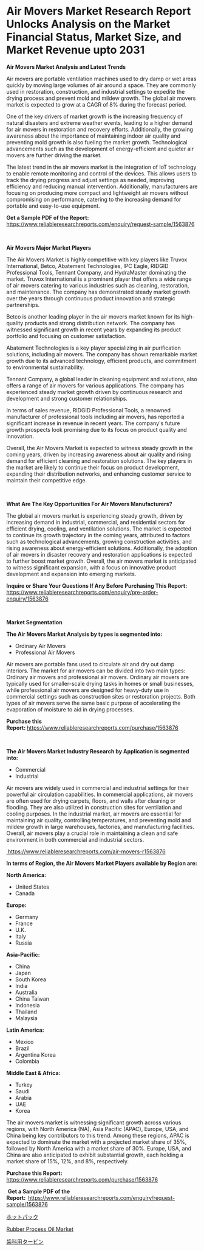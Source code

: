 <p><h1>Air Movers Market Research Report Unlocks Analysis on the Market Financial Status, Market Size, and Market Revenue upto 2031</h1></p><p><strong>Air Movers Market Analysis and Latest Trends</strong></p>
<p><p>Air movers are portable ventilation machines used to dry damp or wet areas quickly by moving large volumes of air around a space. They are commonly used in restoration, construction, and industrial settings to expedite the drying process and prevent mold and mildew growth. The global air movers market is expected to grow at a CAGR of 8% during the forecast period.</p><p>One of the key drivers of market growth is the increasing frequency of natural disasters and extreme weather events, leading to a higher demand for air movers in restoration and recovery efforts. Additionally, the growing awareness about the importance of maintaining indoor air quality and preventing mold growth is also fueling the market growth. Technological advancements such as the development of energy-efficient and quieter air movers are further driving the market.</p><p>The latest trend in the air movers market is the integration of IoT technology to enable remote monitoring and control of the devices. This allows users to track the drying progress and adjust settings as needed, improving efficiency and reducing manual intervention. Additionally, manufacturers are focusing on producing more compact and lightweight air movers without compromising on performance, catering to the increasing demand for portable and easy-to-use equipment.</p></p>
<p><strong>Get a Sample PDF of the Report:&nbsp;</strong> <a href="https://www.reliableresearchreports.com/enquiry/request-sample/1563876">https://www.reliableresearchreports.com/enquiry/request-sample/1563876</a></p>
<p>&nbsp;</p>
<p><strong>Air Movers Major Market Players</strong></p>
<p><p>The Air Movers Market is highly competitive with key players like Truvox International, Betco, Abatement Technologies, IPC Eagle, RIDGID Professional Tools, Tennant Company, and HydraMaster dominating the market. Truvox International is a prominent player that offers a wide range of air movers catering to various industries such as cleaning, restoration, and maintenance. The company has demonstrated steady market growth over the years through continuous product innovation and strategic partnerships.</p><p>Betco is another leading player in the air movers market known for its high-quality products and strong distribution network. The company has witnessed significant growth in recent years by expanding its product portfolio and focusing on customer satisfaction.</p><p>Abatement Technologies is a key player specializing in air purification solutions, including air movers. The company has shown remarkable market growth due to its advanced technology, efficient products, and commitment to environmental sustainability.</p><p>Tennant Company, a global leader in cleaning equipment and solutions, also offers a range of air movers for various applications. The company has experienced steady market growth driven by continuous research and development and strong customer relationships.</p><p>In terms of sales revenue, RIDGID Professional Tools, a renowned manufacturer of professional tools including air movers, has reported a significant increase in revenue in recent years. The company's future growth prospects look promising due to its focus on product quality and innovation.</p><p>Overall, the Air Movers Market is expected to witness steady growth in the coming years, driven by increasing awareness about air quality and rising demand for efficient cleaning and restoration solutions. The key players in the market are likely to continue their focus on product development, expanding their distribution networks, and enhancing customer service to maintain their competitive edge.</p></p>
<p>&nbsp;</p>
<p><strong>What Are The Key Opportunities For Air Movers Manufacturers?</strong></p>
<p><p>The global air movers market is experiencing steady growth, driven by increasing demand in industrial, commercial, and residential sectors for efficient drying, cooling, and ventilation solutions. The market is expected to continue its growth trajectory in the coming years, attributed to factors such as technological advancements, growing construction activities, and rising awareness about energy-efficient solutions. Additionally, the adoption of air movers in disaster recovery and restoration applications is expected to further boost market growth. Overall, the air movers market is anticipated to witness significant expansion, with a focus on innovative product development and expansion into emerging markets.</p></p>
<p><strong>Inquire or Share Your Questions If Any Before Purchasing This Report:</strong> <a href="https://www.reliableresearchreports.com/enquiry/pre-order-enquiry/1563876">https://www.reliableresearchreports.com/enquiry/pre-order-enquiry/1563876</a></p>
<p>&nbsp;</p>
<p><strong>Market Segmentation</strong></p>
<p><strong>The Air Movers Market Analysis by types is segmented into:</strong></p>
<p><ul><li>Ordinary Air Movers</li><li>Professional Air Movers</li></ul></p>
<p><p>Air movers are portable fans used to circulate air and dry out damp interiors. The market for air movers can be divided into two main types: Ordinary air movers and professional air movers. Ordinary air movers are typically used for smaller-scale drying tasks in homes or small businesses, while professional air movers are designed for heavy-duty use in commercial settings such as construction sites or restoration projects. Both types of air movers serve the same basic purpose of accelerating the evaporation of moisture to aid in drying processes.</p></p>
<p><strong>Purchase this Report:&nbsp;</strong><a href="https://www.reliableresearchreports.com/purchase/1563876">https://www.reliableresearchreports.com/purchase/1563876</a></p>
<p>&nbsp;</p>
<p><strong>The Air Movers Market Industry Research by Application is segmented into:</strong></p>
<p><ul><li>Commercial</li><li>Industrial</li></ul></p>
<p><p>Air movers are widely used in commercial and industrial settings for their powerful air circulation capabilities. In commercial applications, air movers are often used for drying carpets, floors, and walls after cleaning or flooding. They are also utilized in construction sites for ventilation and cooling purposes. In the industrial market, air movers are essential for maintaining air quality, controlling temperatures, and preventing mold and mildew growth in large warehouses, factories, and manufacturing facilities. Overall, air movers play a crucial role in maintaining a clean and safe environment in both commercial and industrial sectors.</p></p>
<p><a href="https://www.reliableresearchreports.com/air-movers-r1563876">&nbsp;https://www.reliableresearchreports.com/air-movers-r1563876</a></p>
<p><strong>In terms of Region, the Air Movers Market Players available by Region are:</strong></p>
<p>
    <p> <strong> North America: </strong>
        <ul>
            <li>United States</li>
            <li>Canada</li>
        </ul>
        </p> 
    <p> <strong> Europe: </strong>
        <ul>
            <li>Germany</li>
            <li>France</li>
            <li>U.K.</li>
            <li>Italy</li>
            <li>Russia</li>
        </ul>
        </p> 
    <p> <strong> Asia-Pacific: </strong>
        <ul>
            <li>China</li>
            <li>Japan</li>
            <li>South Korea</li>
            <li>India</li>
            <li>Australia</li>
            <li>China Taiwan</li>
            <li>Indonesia</li>
            <li>Thailand</li>
            <li>Malaysia</li>
        </ul>
        </p> 
    <p> <strong> Latin America: </strong>
        <ul>
            <li>Mexico</li>
            <li>Brazil</li>
            <li>Argentina Korea</li>
            <li>Colombia</li>
        </ul>
        </p> 
    <p> <strong> Middle East & Africa: </strong>
        <ul>
            <li>Turkey</li>
            <li>Saudi</li>
            <li>Arabia</li>
            <li>UAE</li>
            <li>Korea</li>
        </ul>
    </p>
    </p>
<p><p>The air movers market is witnessing significant growth across various regions, with North America (NA), Asia Pacific (APAC), Europe, USA, and China being key contributors to this trend. Among these regions, APAC is expected to dominate the market with a projected market share of 35%, followed by North America with a market share of 30%. Europe, USA, and China are also anticipated to exhibit substantial growth, each holding a market share of 15%, 12%, and 8%, respectively.</p></p>
<p><strong>Purchase this Report: </strong><a href="https://www.reliableresearchreports.com/purchase/1563876">https://www.reliableresearchreports.com/purchase/1563876</a></p>
<p>&nbsp;<strong>Get a Sample PDF of the Report:&nbsp;&nbsp;</strong><a href="https://www.reliableresearchreports.com/enquiry/request-sample/1563876">https://www.reliableresearchreports.com/enquiry/request-sample/1563876</a></p>
<p><strong></strong></p>
<p><p><a href="https://github.com/avwofrml53535/Market-Research-Report-List-1/blob/main/274556836398.md">ホットパック</a></p><p><a href="https://issuu.com/reportprime-2/docs/rubber-process-oil-market-size-2030.pptx">Rubber Process Oil Market</a></p><p><a href="https://github.com/vtbvgl20191192/Market-Research-Report-List-1/blob/main/963834436399.md">歯科用タービン</a></p></p>